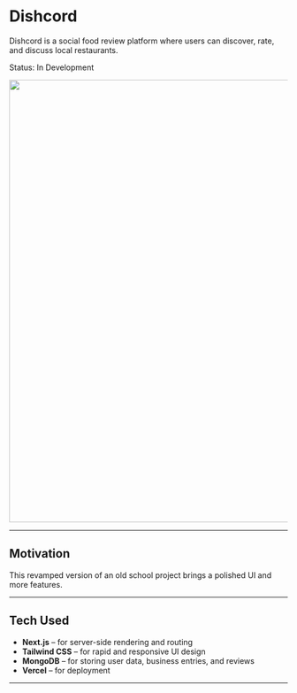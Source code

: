 # Dishcord

Dishcord is a social food review platform where users can discover, rate, and discuss local restaurants.

Status: In Development

<p float="left">
  <img src="screenshot1.png" width="800"/>
</p>

---

## Motivation

This revamped version of an old school project brings a polished UI and more features.

---

## Tech Used

- **Next.js** – for server-side rendering and routing
- **Tailwind CSS** – for rapid and responsive UI design
- **MongoDB** – for storing user data, business entries, and reviews
- **Vercel** – for deployment

---
